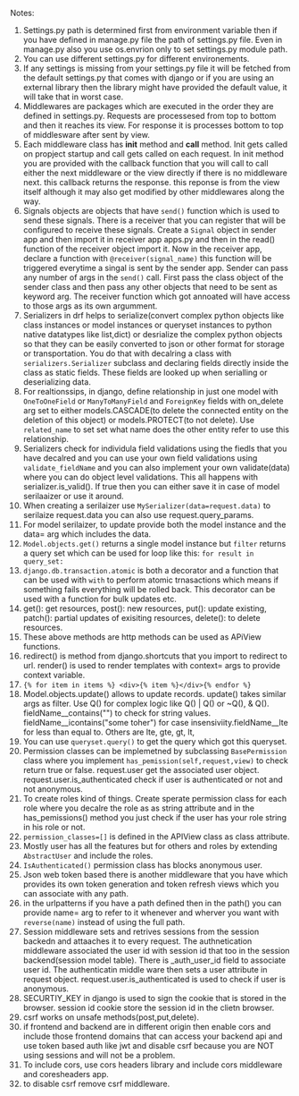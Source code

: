 Notes:
1. Settings.py path is determined first from environment variable then if you have defined in manage.py file the path of settings.py file. Even in manage.py also you use os.envrion only to set settings.py module path.
2. You can use different settings.py for different environements.
3. If any settings is missing from your settings.py file it will be fetched from the default settings.py that comes with django or if you are using an external library then the library might have provided the default value, it will take that in worst case.
4. Middlewares are packages which are executed in the order they are defined in settings.py. Requests are processesed from top to bottom and then it reaches its view. For response it is processes bottom to top of middlesware after sent by view.
5. Each middleware class has __init__ method and __call__ method. Init gets called on propject startup and call gets called on each request. In init method you are provided with the callback function that you will call to call either the next middleware or the view directly if there is no middleware next. this callback returns the response. this reponse is from the view itself although it may also get modified by other middlewares along the way.
6. Signals objects are objects that have `send()` function which is used to send these signals. There is a receiver that you can register that will be configured to receive these signals. Create a `Signal` object in sender app and then import it in receiver app apps.py and then in the read() function of the receiver object import it. Now in the receiver app, declare a function with `@receiver(signal_name)` this function will be triggered everytime a singal is sent by the sender app. Sender can pass any number of args in the `send()` call. First pass the class object of the sender class and then pass any other objects that need to be sent as keyword arg. The receiver function which got annoated will have access to those args as its own argumment.
7. Serializers in drf helps to serialize(convert complex python objects like class instances or model instances or queryset instances to python native datatypes like list,dict) or desrialize the complex python objects so that they can be easily converted to json or other format for storage or transportation. You do that with decalring a class with `serializers.Serializer` subclass and declaring fields directly inside the class as static fields. These fields are looked up when serialling or deserializing data.
8. For realtionssips, in django, define relationship in just one model with `OneToOneField` or `ManyToManyField` and `ForeignKey` fields with on_delete arg set to either models.CASCADE(to delete the connected entity on the deletion of this object) or models.PROTECT(to not delete). Use `related_name` to set set what name does the other entity refer to use this relationship.
9. Serializers check for individula field validations using the fiedls that you have decalred and you can use your own field validations using `validate_fieldName` and you can also implement your own validate(data) where you can do object level validations. This all happens with serializer.is_valid(). If true then you can either save it in case of model serilaaizer or use it around.
10. When creating a serilaizer use `MySerializer(data=request.data)` to serilaize request.data you can also use request.query_params.
11. For model serilaizer, to update provide both the model instance and the data= arg which includes the data.
12. `Model.objects.get()` returns a single model instance but `filter` returns a query set which can be used for loop like this: `for result in query_set:`
13. `django.db.transaction.atomic` is both a decorator and a function that can be used with `with` to perform atomic trnasactions which means if something fails everything will be rolled back. This decorator can be used with a function for bulk updates etc.
14. get(): get resources, post(): new resources, put(): update existing, patch(): partial updates of exisiting resources, delete(): to delete resources.
15. These above methods are http methods can be used as APiView functions.
16. redirect() is method from django.shortcuts that you import to redirect to url. render() is used to render templates with context= args to provide context variable.
17. ```{% for item in items %} <div>{% item %}</div>{% endfor %}```
18.  Model.objects.update() allows to update records. update() takes similar args as filter. Use Q() for complex logic like Q() | Q() or ~Q(), & Q(). fieldName__contains("") to check for string values. fieldName__icontains("some toher") for case insensiviity.fieldName__lte for less than equal to. Others are lte, gte, gt, lt,
19.  You can use `queryset.query()` to get the query which got this queryset.
20.  Permission classes can be implemetned by subclassing `BasePermission` class where you implement `has_pemission(self,request,view)` to check return true or false. request.user get the associated user object. request.user.is_authenticated check if user is authenticated or not and not anonymous.
21.  To create roles kind of things. Create sperate permission class for each role where you decalre the role as as string attribute and in the has_pemissions() method you just check if the user has your role string in his role or not.
22. `permission_classes=[]` is defined in the APIView class as class attribute.
23. Mostly user has all the features but for others and roles by extending `AbstractUser` and include the roles.
24. `IsAuthenticated()` permission class has blocks anonymous user.
25. Json web token based there is another middleware that you have which provides its own token generation and token refresh views which you can associate with any path.
26. in the urlpatterns if you have a path defined then in the path() you can provide name= arg to refer to it whenever and wherver you want with `reverse(name)` instead of using the full path.
27. Session middleware sets and retrives sessions from the session backedn and attaaches it to every request. The authnetication middleware associated the user id with session id that too in the session backend(session model table). There is _auth_user_id field to associate user id. The authenticatin middle ware then sets a user attribute in request object. request.user.is_authenticated is used to check if user is anonymous.
28. SECURTIY_KEY in django is used to sign the cookie that is stored in the browser. session id cookie store the session id in the clietn browser.
29. csrf works on unsafe methods(post,put,delete).
30. if frontend and backend are in different origin then enable cors and include those frontend domains that can access your backend api and use token based auth like jwt and disable csrf because you are NOT using sessions and will not be a problem.
31. To include cors, use cors headers library and include cors middleware and coresheaders app.
32. to disable csrf remove csrf middleware.
